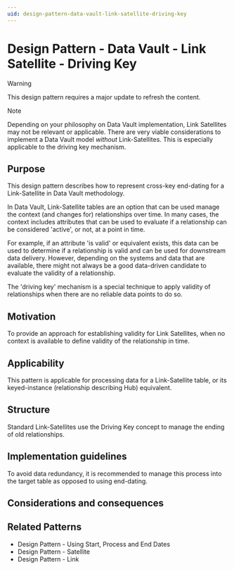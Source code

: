 ```yaml
---
uid: design-pattern-data-vault-link-satellite-driving-key
---
```


# Design Pattern - Data Vault - Link Satellite - Driving Key

> [!WARNING]
> This design pattern requires a major update to refresh the content.

> [!NOTE]
> Depending on your philosophy on Data Vault implementation, Link Satellites may not be relevant or applicable.
> There are very viable considerations to implement a Data Vault model *without* Link-Satellites.
> This is especially applicable to the driving key mechanism.

## Purpose

This design pattern describes how to represent cross-key end-dating for a Link-Satellite in Data Vault methodology.

In Data Vault, Link-Satellite tables are an option that can be used manage the context (and changes for) relationships over time. In many cases, the context includes attributes that can be used to evaluate if a relationship can be considered 'active', or not, at a point in time.

For example, if an attribute 'is valid' or equivalent exists, this data can be used to determine if a relationship is valid and can be used for downstream data delivery. However, depending on the systems and data that are available, there might not always be a good data-driven candidate to evaluate the validity of a relationship.

The 'driving key' mechanism is a special technique to apply validity of relationships when there are no reliable data points to do so.

## Motivation

To provide an approach for establishing validity for Link Satellites, when no context is available to define validity of the relationship in time.

## Applicability

This pattern is applicable for processing data for a Link-Satellite table, or its keyed-instance (relationship describing Hub) equivalent.

## Structure

Standard Link-Satellites use the Driving Key concept to manage the ending of old relationships.

## Implementation guidelines

To avoid data redundancy, it is recommended to manage this process into the target table as opposed to using end-dating.

## Considerations and consequences

## Related Patterns

* Design Pattern - Using Start, Process and End Dates
* Design Pattern - Satellite
* Design Pattern - Link
